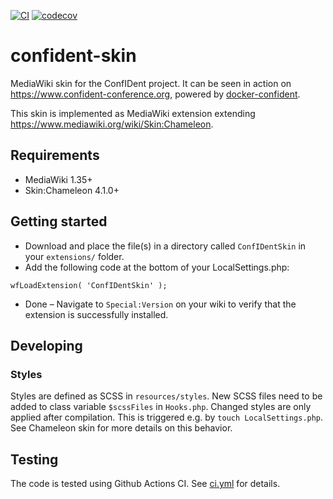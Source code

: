 [![CI](https://github.com/gesinn-it-pub/ConfIDentSkin/actions/workflows/ci.yml/badge.svg)](https://github.com/gesinn-it-pub/ConfIDentSkin/actions/workflows/ci.yml)
[![codecov](https://codecov.io/gh/gesinn-it-pub/ConfIDentSkin/branch/main/graph/badge.svg?token=XYOGLN5ANJ)](https://codecov.io/gh/gesinn-it-pub/ConfIDentSkin)

# confident-skin
MediaWiki skin for the ConfIDent project. It can be seen in action on https://www.confident-conference.org, powered by [docker-confident](https://github.com/gesinn-it-pub/docker-confident/).

This skin is implemented as MediaWiki extension extending https://www.mediawiki.org/wiki/Skin:Chameleon.

## Requirements
* MediaWiki 1.35+
* Skin:Chameleon 4.1.0+

## Getting started
* Download and place the file(s) in a directory called `ConfIDentSkin` in your `extensions/` folder.
* Add the following code at the bottom of your LocalSettings.php:
```
wfLoadExtension( 'ConfIDentSkin' );
```
* Done – Navigate to `Special:Version` on your wiki to verify that the extension is successfully installed.

## Developing
### Styles
Styles are defined as SCSS in `resources/styles`. New SCSS files need to be added to class variable `$scssFiles` in `Hooks.php`.
Changed styles are only applied after compilation. This is triggered e.g. by `touch LocalSettings.php`. See Chameleon skin for more details on this behavior.

## Testing
The code is tested using Github Actions CI. See [ci.yml](.github/workflows/ci.yml) for details.
